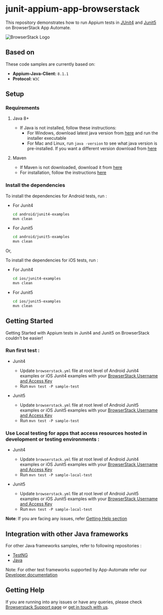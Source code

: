 # junit-appium-app-browserstack

This repository demonstrates how to run Appium tests in [JUnit4](http://junit.org/junit4/) and [Junit5](https://junit.org/junit5/) on BrowserStack App Automate.

![BrowserStack Logo](https://d98b8t1nnulk5.cloudfront.net/production/images/layout/logo-header.png?1469004780)

## Based on

These code samples are currently based on:

- **Appium-Java-Client:** `8.1.1`
- **Protocol:** `W3C`

## Setup

### Requirements

1. Java 8+

    - If Java is not installed, follow these instructions:
        - For Windows, download latest java version from [here](https://java.com/en/download/) and run the installer executable
        - For Mac and Linux, run `java -version` to see what java version is pre-installed. If you want a different version download from [here](https://java.com/en/download/)

2. Maven
   - If Maven is not downloaded, download it from [here](https://maven.apache.org/download.cgi)
   - For installation, follow the instructions [here](https://maven.apache.org/install.html)

### Install the dependencies

To install the dependencies for Android tests, run :

- For Junit4

    ```sh
    cd android/junit4-examples
    mvn clean
    ```

- For Junit5

    ```sh
    cd android/junit5-examples
    mvn clean
    ```

Or,

To install the dependencies for iOS tests, run :

- For Junit4

    ```sh
    cd ios/junit4-examples
    mvn clean
    ```

- For Junit5

    ```sh
    cd ios/junit5-examples
    mvn clean
    ```

## Getting Started

Getting Started with Appium tests in Junit4 and Junit5 on BrowserStack couldn't be easier!

### **Run first test :**

- Junit4
  - Update `browserstack.yml` file at root level of Android Junit4 examples or iOS Junit4 examples with your [BrowserStack Username and Access Key](https://www.browserstack.com/accounts/settings)
  - Run `mvn test -P sample-test`

- Junit5
  - Update `browserstack.yml` file at root level of Android Junit5 examples or iOS Junit5 examples with your [BrowserStack Username and Access Key](https://www.browserstack.com/accounts/settings)
  - Run `mvn test -P sample-test`

### **Use Local testing for apps that access resources hosted in development or testing environments :**

- Junit4
  - Update `browserstack.yml` file at root level of Android Junit4 examples or iOS Junit5 examples with your [BrowserStack Username and Access Key](https://www.browserstack.com/accounts/settings)
  - Run `mvn test -P sample-local-test`

- Junit5
  - Update `browserstack.yml` file at root level of Android Junit5 examples or iOS Junit5 examples with your [BrowserStack Username and Access Key](https://www.browserstack.com/accounts/settings)
  - Run `mvn test -P sample-local-test`

**Note**: If you are facing any issues, refer [Getting Help section](#Getting-Help)

## Integration with other Java frameworks

For other Java frameworks samples, refer to following repositories :

- [TestNG](https://github.com/browserstack/testng-appium-app-browserstack)
- [Java](https://github.com/browserstack/java-appium-app-browserstack)

Note: For other test frameworks supported by App-Automate refer our [Developer documentation](https://www.browserstack.com/docs/)

## Getting Help

If you are running into any issues or have any queries, please check [Browserstack Support page](https://www.browserstack.com/support/app-automate) or [get in touch with us](https://www.browserstack.com/contact?ref=help).
